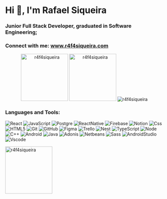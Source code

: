 <h1 align="left">Hi 👋, I'm Rafael Siqueira</h1>
<h3 align="left">Junior Full Stack Developer, graduated in Software Engineering;</h3>
<h3 align="left">Connect with me: <a href="https://www.r4f4siqueira.com/">www.r4f4siqueira.com</a> </h3>

<div align="center">
    
<img  height="150em" src="https://github-readme-streak-stats.herokuapp.com/?user=r4f4siqueira&theme=dark&" alt="r4f4siqueira" /> <img height="150em" src="https://github-readme-stats-git-masterrstaa-rickstaa.vercel.app/api?username=r4f4siqueira&show_icons=true&theme=dark&locale=en" alt="r4f4siqueira" /> <img
            src="https://github-profile-trophy.vercel.app/?username=r4f4siqueira&no-frame=true&margin-w=5&margin-h=5&column=7&theme=algolia&no-bg=true" alt="r4f4siqueira"/>
</div>

<h3 align="left">Languages and Tools:</h3>

![React](https://img.shields.io/badge/react-%2361DAFB?style=for-the-badge&logo=react&logoColor=%23323330 'React') 
![JavaScript](https://img.shields.io/badge/javascript-yellow?style=for-the-badge&logo=javascript&logoColor=white 'JavaScript')
![Postgre](https://img.shields.io/badge/postgres-%23316192.svg?style=for-the-badge&logo=postgresql&logoColor=white 'PostgreSQL') 
![ReactNative](https://img.shields.io/badge/React%20Native-purple?style=for-the-badge&logo=react&logoColor=white 'React Native') 
![Firebase](https://img.shields.io/badge/Firebase-yellow?style=for-the-badge&logo=Firebase&logoColor=white 'Firebase') 
![Notion](https://img.shields.io/badge/Notion-%23000000.svg?style=for-the-badge&logo=notion&logoColor=white 'Notion') 
![Css](https://img.shields.io/badge/css-blue?style=for-the-badge&logo=css3 'CSS3') 
![HTML5](https://img.shields.io/badge/HTML-orange?style=for-the-badge&logo=html5&logoColor=white 'HTML5')
![Git](https://img.shields.io/badge/Git-darkorange?style=for-the-badge&logo=git&logoColor=white 'Git') 
![GitHub](https://img.shields.io/badge/GitHub-black?style=for-the-badge&logo=gitHub&logoColor=white 'GitHub') 
![Figma](https://img.shields.io/badge/Figma-red?style=for-the-badge&logo=figma&logoColor=white 'Figma') 
![Trello](https://img.shields.io/badge/trello-blue?style=for-the-badge&logo=trello&logoColor=white 'Trello')
![Nest](https://img.shields.io/badge/nest-black?style=for-the-badge&logo=nestjs&logoColor=white 'Nest.js') 
![TypeScript](https://img.shields.io/badge/typescript-blue?style=for-the-badge&logo=typescript&logoColor=white 'TypeScript') 
![Node](https://img.shields.io/badge/node-darkgreen?style=for-the-badge&logo=node.js&logoColor=white 'Node.js') 
![C++](https://img.shields.io/badge/C++-blue?style=for-the-badge&logo=cplusplus&logoColor=white 'C++')
![Android](https://img.shields.io/badge/android-darkgreen?style=for-the-badge&logo=android&logoColor=white 'Android') 
![Java](https://img.shields.io/badge/java-darkred?style=for-the-badge&logo=oracle&logoColor=white 'Java') 
![Adonis](https://img.shields.io/badge/adonis-purple?style=for-the-badge&logo=adonisjs&logoColor=white 'Adonis.js') 
![Netbeans](https://img.shields.io/badge/netbeans-blue?style=for-the-badge&logo=ApacheNetBeansIDE&logoColor=white 'Apache Netbeans') 
![Sass](https://img.shields.io/badge/sass-c366d4?style=for-the-badge&logo=sass&logoColor=white 'SASS') 
![AndroidStudio](https://img.shields.io/badge/android%20studio-green?style=for-the-badge&logo=androidstudio&logoColor=white 'Android Studio') 
![Vscode](https://img.shields.io/badge/Visual%20Studio%20Code-blue?style=for-the-badge&logo=VisualStudioCode&logoColor=white 'VS Code')

<p align="left"><img align="center" height="150em" src="https://github-readme-stats-git-masterrstaa-rickstaa.vercel.app/api/top-langs?username=r4f4siqueira&show_icons=true&locale=en&layout=compact&theme=dark&" alt="r4f4siqueira" /></p></a>

